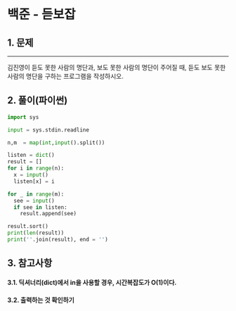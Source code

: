 # 백준 - 듣보잡

## 1. 문제
***
김진영이 듣도 못한 사람의 명단과, 보도 못한 사람의 명단이 주어질 때, 듣도 보도 못한 사람의 명단을 구하는 프로그램을 작성하시오.

## 2. 풀이(파이썬)
```py
import sys

input = sys.stdin.readline

n,m  = map(int,input().split())

listen = dict()
result = []
for i in range(n):
  x = input()
  listen[x] = i

for _ in range(m):
  see = input()
  if see in listen:
    result.append(see)

result.sort()
print(len(result))
print(''.join(result), end = '')
```

## 3. 참고사항
#### 3.1. 딕셔너리(dict)에서 in을 사용할 경우, 시간복잡도가 O(1)이다.
#### 3.2. 출력하는 것 확인하기

